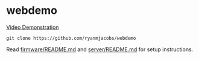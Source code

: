 # webdemo

[Video Demonstration](https://drive.google.com/file/d/0B8ow8UFcYneeWVo3OFM1V21pSkk/view?usp=sharing)

`git clone https://github.com/ryanmjacobs/webdemo`

Read [firmware/README.md](https://github.com/ryanmjacobs/webdemo/tree/master/firmware)
and [server/README.md](https://github.com/ryanmjacobs/webdemo/tree/master/server)
for setup instructions.
